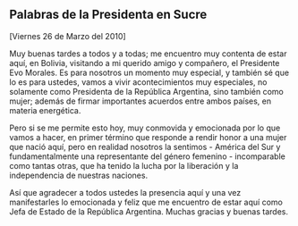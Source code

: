 Palabras de la Presidenta en Sucre
----------------------------------

[Viernes 26 de Marzo del 2010]

Muy buenas tardes a todos y a todas; me encuentro muy contenta de estar
aquí, en Bolivia, visitando a mi querido amigo y compañero, el
Presidente Evo Morales. Es para nosotros un momento muy especial, y
también sé que lo es para ustedes, vamos a vivir acontecimientos muy
especiales, no solamente como Presidenta de la República Argentina, sino
también como mujer; además de firmar importantes acuerdos entre ambos
países, en materia energética.

Pero si se me permite esto hoy, muy conmovida y emocionada por lo que
vamos a hacer, en primer término que responde a rendir honor a una mujer
que nació aquí, pero en realidad nosotros la sentimos - América del Sur
y fundamentalmente una representante del género femenino - incomparable
como tantas otras, que ha tenido la lucha por la liberación y la
independencia de nuestras naciones.

Así que agradecer a todos ustedes la presencia aquí y una vez
manifestarles lo emocionada y feliz que me encuentro de estar aquí como
Jefa de Estado de la República Argentina. Muchas gracias y buenas
tardes.

 
